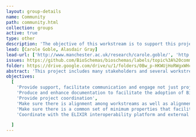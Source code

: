 ```yaml
---
layout: group-details
name: Community
path: community.html
collection: groups
active: true
type: other
description: 'The objective of this workstream is to support this project and the involvement of the Bioschemas community.'
lead: [Carole Goble, Alasdair Gray]
lead-url: ['http://www.manchester.ac.uk/research/carole.goble/', 'http://www.macs.hw.ac.uk/~ajg33/']
issues: https://github.com/BioSchemas/bioschemas/labels/topic%3A%20community
folder: https://drive.google.com/drive/u/1/folders/0Bw_p-HKWUjHoRWgxWHcwVHNQUGM
abstract: 'This project includes many stakeholders and several workstreams. For this project to be successful it will require good communication and coordination, not just among partners but also with the Bioschemas community.'
objectives:
  [
    'Provide support, facilitate communication and engage not just project partners but the community including Bioschemas and other related efforts like Force11 and BD2K',
    'Produce and enhance documentation to facilitate the adoption of Bioschemas from a technical perspective',
    'Provide project coordination',
    'Make sure there is alignment among workstreams as well as alignment among specifications',
    'Make sure there is a common set of minimum properties that facilitates contextualisation',
    'Coordinate with the ELIXIR interoperability platform and external partners'

  ]
---
```

